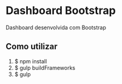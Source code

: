 # Dashboard Bootstrap
Dashboard desenvolvida com Bootstrap

## Como utilizar
1. $ npm install
2. $ gulp buildFrameworks
3. $ gulp
